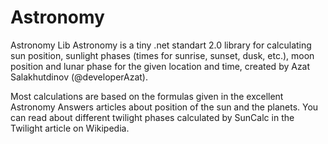 # Astronomy
Astronomy Lib
Astronomy is a tiny .net standart 2.0 library for calculating sun position, sunlight phases (times for sunrise, sunset, dusk, etc.), moon position and lunar phase for the given location and time, created by Azat Salakhutdinov (@developerAzat).

Most calculations are based on the formulas given in the excellent Astronomy Answers articles about position of the sun and the planets. You can read about different twilight phases calculated by SunCalc in the Twilight article on Wikipedia.
